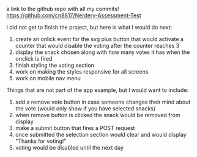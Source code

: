 a link to the github repo with all my commits!
https://github.com/cn8817/Nerdery-Assessment-Test

I did not get to finish the project, but here is what I would do next:
1. create an onlick event for the svg plus button that would activate a counter that would disable the voting after the counter reaches 3
2. display the snack chosen along with how many votes it has when the onclick is fired 
3. finish styling the voting section
4. work on making the styles responsive for all screens
5. work on mobile nav menu

Things that are not part of the app example, but I would want to include:
1. add a remove vote button in case someone changes their mind about the vote (would only show if you have selected snacks)
2. when remove button is clicked the snack would be removed from display
3. make a submit button that fires a POST request
4. once submitted the selection section would clear and would display "Thanks for voting!" 
5. voting would be disabled until the next day
